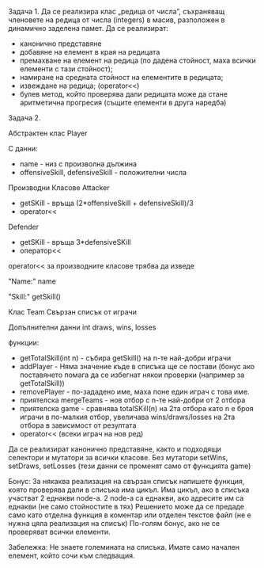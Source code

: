 Задача 1. 
Да се реализира клас „редица от числа”, съхраняващ членовете на редица от числа (integers) в масив, разположен в динамично заделена памет. Да се реализират:
- канонично представяне
- добавяне на елемент в края на редицата
- премахване на елемент на редица (по дадена стойност, маха всички елементи с тази стойност);
- намиране на средната стойност на елементите в редицата;
- извеждане на редица; (operator<<)
- булев метод, който проверява дали редицата може да стане аритметична прогресия (същите елементи в друга наредба)



Задача 2.

Абстрактен клас
Player

С данни:
- name - низ с произволна дължина
- offensiveSkill, defensiveSkill - положителни числа

Производни Класовe
Attacker
- getSKill - връща (2*offensiveSkill + defensiveSkill)/3
- operator<< 

Defender
- getSKill - връща 3*defensiveSKill
- оператор<<

operator<< за производните класове трябва да изведе

"Name:" name

"Skill:" getSkill()


Клас  Team
Свързан списък от играчи

Допълнителни данни
int draws, wins, losses

функции:
- getTotalSkill(int n) - събира getSkill() на n-те най-добри играчи
- addPlayer - Няма значение къде в списъка ще се постави (бонус ако поставянето помага да се избегнат някои проверки (например за getTotalSkill))
- removePlayer - по-зададено име, маха поне един играч с това име.
- приятелска mergeTeams - нов отбор с n-те най-добри от 2 отбора
- приятелска game - сравнява totalSKill(n) на 2та отбора като n e броя играчи в по-малкия отбор, увеличава wins/draws/losses на 2та отбора в зависимост от резултата
- operator<< (всеки играч на нов ред)


Да се реализират канонично представяне, както и подходящи селектори и мутатори за всички класове. Без мутатори setWins, setDraws, setLosses (тези данни се променят само от функцията game)

Бонус:
За някаква реализация на свързан списък напишете функция, която проверява дали в списъка има цикъл. Има цикъл, ако в списъка участват 2 еднакви node-a. 2 node-a са еднакви, ако адресите им са еднакви (не само стойностите в тях)
Решението може да се предаде само като отделна функция в коментар или отделен текстов файл (не е нужна цяла реализация на списък) По-голям бонус, ако не се проверяват всички елементи.

Забележка: Не знаете големината на списъка. Имате само начален елемент, който сочи към следващия.

